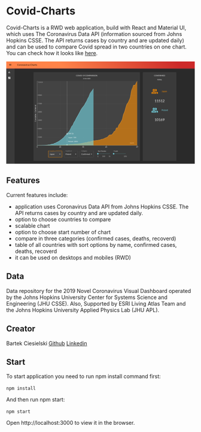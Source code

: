 # Covid-Charts

Covid-Charts is a RWD web application, build with React and Material UI, which uses The Coronavirus Data API (information sourced from Johns Hopkins CSSE. The API returns cases by country and are updated daily) and can be used to compare Covid spread in two countries on one chart. You can check how it looks like [here](https://bartek-ciesielski.github.io/covid-charts-rect-app/).

<img src="/public/covid_app_screenshot.png">

## Features

Current features include:

- application uses Coronavirus Data API from Johns Hopkins CSSE. The API returns cases by country and are updated daily.
- option to choose countries to compare
- scalable chart
- option to choose start number of chart
- compare in three categories (confirmed cases, deaths, recoverd)
- table of all countries with sort options by name, confirmed cases, deaths, recoverd
- it can be used on desktops and mobiles (RWD)


## Data

Data repository for the 2019 Novel Coronavirus Visual Dashboard operated by the Johns Hopkins University Center for Systems Science and Engineering (JHU CSSE). Also, Supported by ESRI Living Atlas Team and the Johns Hopkins University Applied Physics Lab (JHU APL).


## Creator

Bartek Ciesielski [Github](https://github.com/bartek-ciesielski) [Linkedin](https://www.linkedin.com/in/bartek-ciesielski/)

## Start

To start application you need to run npm install command first:

`npm install`

And then run npm start:

`npm start`

Open http://localhost:3000 to view it in the browser.
